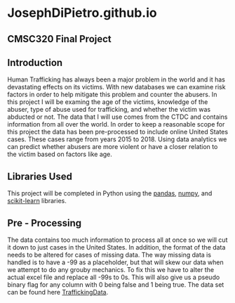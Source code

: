 # JosephDiPietro.github.io
## CMSC320 Final Project
## Introduction
Human Trafficking has always been a major problem in the world and it has devastating effects on its victims.  With new databases we can examine risk factors in order to help mitigate this problem and counter the abusers.  In this project I will be examing the age of the victims, knowledge of the abuser, type of abuse used for trafficking, and whether the victim was abducted or not.  The data that I will use comes from the CTDC and contains information from all over the world.  In order to keep a reasonable scope for this project the data has been pre-processed to include online United States cases.  These cases range from years 2015 to 2018.  Using data analytics we can predict whether abusers are more violent or have a closer relation to the victim based on factors like age.
## Libraries Used
This project will be completed in Python using the [pandas](https://pandas.pydata.org/), [numpy](https://numpy.org/), and [scikit-learn](https://scikit-learn.org/stable/) libraries.
## Pre - Processing
The data contains too much information to process all at once so we will cut it down to just cases in the United States.  In addition, the format of the data needs to be altered for cases of missing data.  The way missing data is handled is to have a -99 as a placeholder, but that will skew our data when we attempt to do any grouby mechanics.  To fix this we have to alter the actual excel file and replace all -99s to 0s.  This will also give us a pseudo binary flag for any column with 0 being false and 1 being true.  The data set can be found here [TraffickingData](https://www.ctdatacollaborative.org/dataset/resource/511adcb7-b1a2-4cc7-bf2f-0960d43a49cc).
